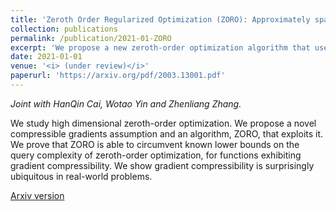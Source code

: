 ```yaml
---
title: 'Zeroth Order Regularized Optimization (ZORO): Approximately sparse gradients and adaptive sampling.'
collection: publications
permalink: /publication/2021-01-ZORO
excerpt: 'We propose a new zeroth-order optimization algorithm that uses compressive sensing to approximate gradients.'
date: 2021-01-01
venue: '<i> (under review)</i>'
paperurl: 'https://arxiv.org/pdf/2003.13001.pdf'
---
```


<i> Joint with HanQin Cai, Wotao Yin and Zhenliang Zhang.</i>

We study high dimensional zeroth-order optimization. We propose a novel compressible gradients assumption and an algorithm, ZORO, that exploits it. We prove that ZORO is able to circumvent known lower bounds on the query complexity of zeroth-order optimization, for functions exhibiting gradient compressibility. We show gradient compressibility is surprisingly ubiquitous in real-world problems.

[Arxiv version](https://arxiv.org/pdf/2003.13001.pdf)
